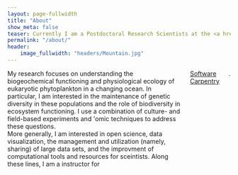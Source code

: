 ```yaml
---
layout: page-fullwidth
title: "About"
show_meta: false
teaser: Currently I am a Postdoctoral Research Scientists at the <a href="http://www.ldeo.columbia.edu/">Lamont Doherty Earth Observatory</a> of Columbia University in Dr. Sonya Dyhrman's labratory. I hold a PhD in Biological Oceanography from the Massachusetts Institute of Technology (<a href="http://www.mit.edu/">MIT</a>) & Woods Hole Oceanographic Institution (<a href="http://www.whoi.edu/">WHOI</a>) <a href="https://mit.whoi.edu/">Joint Program</a> .
permalink: "/about/"
header:
    image_fullwidth: "headers/Mountain.jpg"
---
```


<div class="row">
  <div class="medium-7 columns">
My research focuses on understanding the biogeochemical functioning and physiological ecology of eukaryotic phytoplankton in a changing ocean. In particular, I am interested in the maintenance of genetic diversity in these populations and the role of biodiversity in ecosystem functioning. I use a combination of culture- and field-based experiments and 'omic techniques to address these questions.<br>
More generally, I am interested in open science, data visualization, the management and utilization (namely, sharing) of large data sets, and the improvment of computational tools and resources for sceintists. Along these lines, I am a instructor for <a href="http://www.software-carpentry.org/">Software Carpentry</a>. 
    </div>
  <div class="medium-5 columns">
  
  <img src="https://github.com/halexand/halexand.github.io/blob/master/images/Profile1.jpg?raw=true" alt="">
    </div>
</div>




<script>
  (function(i,s,o,g,r,a,m){i['GoogleAnalyticsObject']=r;i[r]=i[r]||function(){
  (i[r].q=i[r].q||[]).push(arguments)},i[r].l=1*new Date();a=s.createElement(o),
  m=s.getElementsByTagName(o)[0];a.async=1;a.src=g;m.parentNode.insertBefore(a,m)
  })(window,document,'script','//www.google-analytics.com/analytics.js','ga');

  ga('create', 'UA-65421302-1', 'auto');
  ga('send', 'pageview');

</script>
